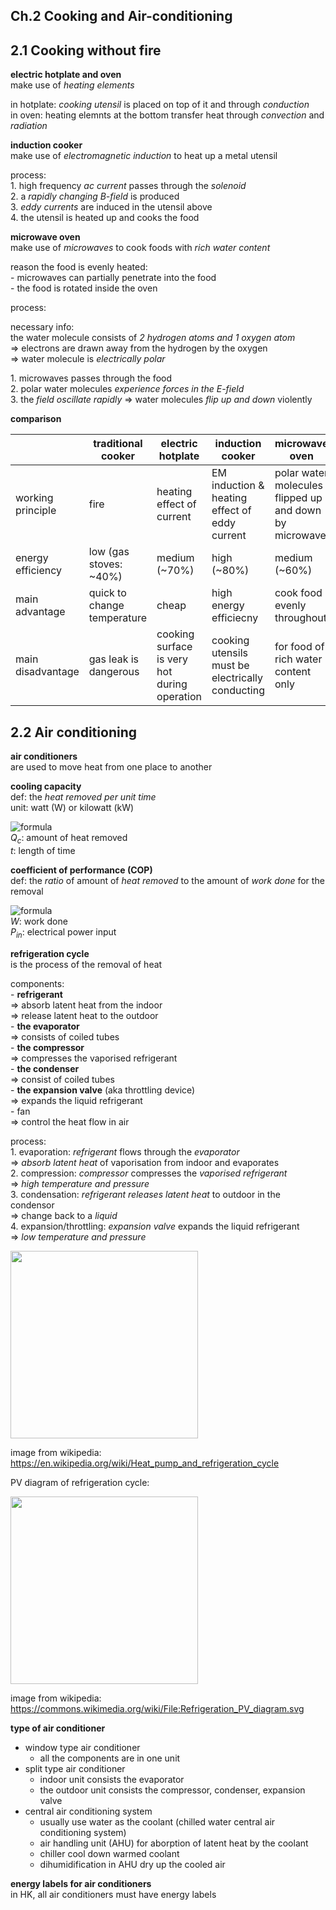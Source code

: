 ## Ch.2 Cooking and Air-conditioning  

## 2.1 Cooking without fire  

**electric hotplate and oven**  
make use of *heating elements*  

in hotplate: *cooking utensil* is placed on top of it and through *conduction*  
in oven: heating elemnts at the bottom transfer heat through *convection* and *radiation*  

**induction cooker**  
make use of *electromagnetic induction* to heat up a metal utensil  

process:  
1\. high frequency *ac current* passes through the *solenoid*  
2\. a *rapidly changing B-field* is produced  
3\. *eddy currents* are induced in the utensil above  
4\. the utensil is heated up and cooks the food  

**microwave oven**  
make use of *microwaves* to cook foods with *rich water content*  

reason the food is evenly heated:  
\- microwaves can partially penetrate into the food  
\- the food is rotated inside the oven  

process:  

necessary info:  
the water molecule consists of *2 hydrogen atoms and 1 oxygen atom*  
=> electrons are drawn away from the hydrogen by the oxygen  
=> water molecule is *electrically polar*  

1\. microwaves passes through the food  
2\. polar water molecules *experience forces in the E-field*    
3\. the *field oscillate rapidly* => water molecules *flip up and down* violently  

**comparison**

</empty> | traditional cooker | electric hotplate | induction cooker | microwave oven
--- | --- | --- | --- | ---
working principle | fire | heating effect of current | EM induction & heating effect of eddy current | polar water molecules flipped up and down by microwave
energy efficiency | low (gas stoves: ~40%) | medium (~70%) | high (~80%) | medium (~60%)
main advantage | quick to change temperature | cheap | high energy efficiecny | cook food evenly throughout
main disadvantage | gas leak is dangerous | cooking surface is very hot during operation | cooking utensils must be electrically conducting | for food of rich water content only

## 2.2 Air conditioning  

**air conditioners**  
are used to move heat from one place to another  

**cooling capacity**  
def: the *heat removed per unit time*  
unit: watt (W) or kilowatt (kW)  

![formula](https://render.githubusercontent.com/render/math?math=\LARGE\cooling%20\capacity=\frac{Q_{c}}{t})  
*Q<sub>c<sub>*: amount of heat removed  
*t*: length of time  

**coefficient of performance (COP)**  
def: the *ratio* of amount of *heat removed* to the amount of *work done* for the removal  

![formula](https://render.githubusercontent.com/render/math?math=\LARGE\COP=\frac{Q_{c}}{W}=\frac{\cooling%20\capacity}{P_{in}})  
*W*: work done  
*P<sub>in<sub>*: electrical power input  

**refrigeration cycle**  
is the process of the removal of heat  

components:  
\- **refrigerant**   
=> absorb latent heat from the indoor  
=> release latent heat to the outdoor  
\- **the evaporator**  
=> consists of coiled tubes  
\- **the compressor**  
=> compresses the vaporised refrigerant  
\- **the condenser**  
=> consist of coiled tubes  
\- **the expansion valve** (aka throttling device)  
=> expands the liquid refrigerant  
\- fan  
=> control the heat flow in air

process:  
1\. evaporation: *refrigerant* flows through the *evaporator*  
=> *absorb latent heat* of vaporisation from indoor and evaporates  
2\. compression: *compressor* compresses the *vaporised refrigerant*  
=> *high temperature and pressure*  
3\. condensation: *refrigerant* *releases latent heat* to outdoor in the condensor  
=> change back to a *liquid*  
4\. expansion/throttling: *expansion valve* expands the liquid refrigerant  
=> *low temperature and pressure*  

<img src="https://upload.wikimedia.org/wikipedia/commons/5/5d/Refrigeration.png" height="300">  

image from wikipedia: https://en.wikipedia.org/wiki/Heat_pump_and_refrigeration_cycle  


PV diagram of refrigeration cycle:  

<img src="https://upload.wikimedia.org/wikipedia/commons/4/42/Refrigeration_PV_diagram.svg" height="300">  

image from wikipedia: https://commons.wikimedia.org/wiki/File:Refrigeration_PV_diagram.svg  

**type of air conditioner**  
- window type air conditioner  
	- all the components are in one unit  
- split type air conditioner  
	- indoor unit consists the evaporator  
	- the outdoor unit consists the compressor, condenser, expansion valve  
- central air conditioning system  
	- usually use water as the coolant (chilled water central air conditioning system)  
	- air handling unit (AHU) for aborption of latent heat by the coolant  
	- chiller cool down warmed coolant  
	- dihumidification in AHU dry up the cooled air  

**energy labels for air conditioners**  
in HK, all air conditioners must have energy labels